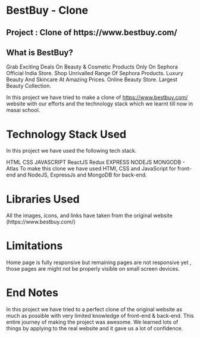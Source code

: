 <h1>BestBuy - Clone</h1>
<ur></ur>
<h2>Project : Clone of https://www.bestbuy.com/</h2>
<ur></ur>
<h2>What is BestBuy?</h2>
<ur></ur>
Grab Exciting Deals On Beauty & Cosmetic Products Only On Sephora Official India Store. Shop Unrivalled Range Of Sephora Products. Luxury Beauty And Skincare At Amazing Prices. Online Beauty Store. Largest Beauty Collection.

In this project we have tried to make a clone of https://www.bestbuy.com/ website with our efforts and the technology stack which we learnt till now in masai school.

<h1>Technology Stack Used</h1>
<ur></ur>
In this project we have used the following tech stack.

HTML
CSS
JAVASCRIPT
ReactJS
Redux
EXPRESS
NODEJS
MONGODB - Atlas
To make this clone we have used HTMl, CSS and JavaScript for front-end and NodeJS, ExpressJs and MongoDB for back-end.

<h1>Libraries Used</h1>
<ur></ur>
All the images, icons, and links have taken from the original website (https://www.bestbuy.com/)

<!-- <h1>Snapshots of Our Project 📸</h1> -->
<ur></ur>
<!-- <h1>Landing Page</h1>
<ur></ur>
<img src="https://i.postimg.cc/MGx2cD9h/bestbuy-sc.png">
LandingPage LandingPage This is the landing page of our website. You can see and choose all latest and trending top products from here.

<h1>SignUp</h1>
<ur></ur>
<img src="https://drive.google.com/file/d/1iYyf-s52v1VTm_0Br3M8rH0Oyjkbv69W/view?usp=sharing
"/>
You can signup with our website from here .

<h1>Login</h1>
<ur></ur>
<img src="![image](https://user-images.githubusercontent.com/108051005/222461950-e2756c04-743d-49b6-81b5-b29f08bc0cc5.png)
"/>
You can login to our website from here by entering required details.

<h1>Product Page</h1>
<ur></ur>
<img src="![image](https://user-images.githubusercontent.com/108051005/222463088-416de912-d706-4f7b-a294-a25abb67ec4f.png)
"/>
Here, you can choose a category of products whatever you want.

<h1>SingleProduct Page</h1>
<ur></ur>
<img src="![image](https://user-images.githubusercontent.com/108051005/222464176-f1dec909-94ea-4446-9ea5-2f7d721ef657.png)
"/>

Here, you can see all of your products which are added into cart, you can avail the discount by applyling the promocode in respective field and you can remove any product from here also.

<h1>Payment Page</h1>
<ur></ur>
<img src="![image](https://user-images.githubusercontent.com/108051005/222464809-eebb67b7-9fec-49dd-a1de-527161086c34.png)
"/>

You can see lot of payment options here and you can choose any one of them to pay for your product.
---------------------------------------------------------------------------------------- -->
<h1>Limitations</h1>
<ur></ur>
Home page is fully responsive but remaining pages are not responsive yet , those pages are might not be properly visible on small screen devices.

<h1>End Notes</h1>
<ur></ur>
In this project we have tried to a perfect clone of the original website as much as possible with very limited knowledge of front-end & back-end. This entire journey of making the project was awesome. We learned lots of things by applying to the real website and it gave us a lot of confidence.

